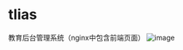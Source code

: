 # tlias
教育后台管理系统（nginx中包含前端页面）
![image](https://github.com/Allengan/tlias/assets/33629372/22549c8b-f637-4e01-94a1-cb39567637c7)


